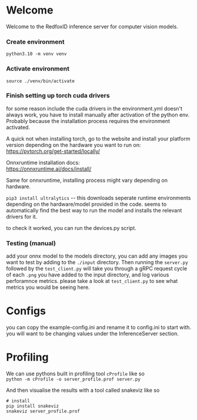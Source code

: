 # Welcome
Welcome to the RedfoxID inference server for computer vision models.

### Create environment
`python3.10 -m venv venv`

### Activate environment
`source ./venv/bin/activate`

### Finish setting up torch cuda drivers
for some reason include the cuda drivers in the environment.yml doesn't always work, you have to install manually after activation of the python env. Probably because the installation process requires the environment activated.

A quick not when installing torch, go to the website and install your platform version depending on the hardware you want to run on:  
https://pytorch.org/get-started/locally/

Onnxruntime installation docs:  
https://onnxruntime.ai/docs/install/

Same for onnxruntime, installing process might vary depending on hardware.

`pip3 install ultralytics` -- this downloads seperate runtime environments depending on the hardware/model provided in the code. seems to 
automatically find the best way to run the model and installs the relevant drivers for it.

to check it worked, you can run the devices.py script.

### Testing (manual)
add your onnx model to the models directory, you can add any images you want to test by adding to the `./input` directory. Then running the `server.py` followed by the `test_client.py` will take you through a gRPC request cycle of each `.png` you have added to the input directory, and log various perforamnce metrics. please take a look at `test_client.py` to see what metrics you would be seeing here. 


# Configs

you can copy the example-config.ini and rename it to config.ini to start with. you will want to be changing values 
under the InferenceServer section.


# Profiling
We can use pythons built in profiling tool `cProfile` like so  
`python -m cProfile -o server_profile.prof server.py`  

And then visualise the results with a tool called snakeviz like so  
```
# install 
pip install snakeviz
snakeviz server_profile.prof
```
